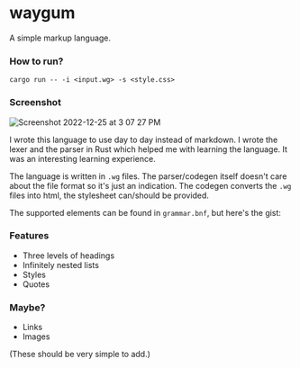 # waygum

A simple markup language.

### How to run?

```
cargo run -- -i <input.wg> -s <style.css>
```

### Screenshot

![Screenshot 2022-12-25 at 3 07 27 PM](https://user-images.githubusercontent.com/119449399/209467324-5e4b5917-ae55-48f7-971c-522fb9f6bb0b.png)

I wrote this language to use day to day instead of markdown. I wrote the lexer and the parser in Rust which helped me with learning the language. It was an interesting learning experience.

The language is written in `.wg` files. The parser/codegen itself doesn't care about the file format so it's just an indication. The codegen converts the `.wg` files into html, the stylesheet can/should be provided.

The supported elements can be found in `grammar.bnf`, but here's the gist:

### Features

- Three levels of headings
- Infinitely nested lists
- Styles
- Quotes

### Maybe?

- Links
- Images

(These should be very simple to add.)
